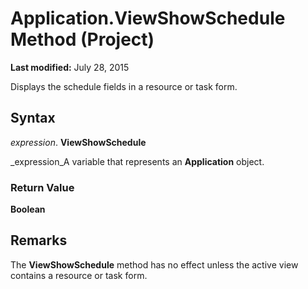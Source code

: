 
# Application.ViewShowSchedule Method (Project)

 **Last modified:** July 28, 2015

Displays the schedule fields in a resource or task form.

## Syntax

 _expression_. **ViewShowSchedule**

 _expression_A variable that represents an  **Application** object.


### Return Value

 **Boolean**


## Remarks

The  **ViewShowSchedule** method has no effect unless the active view contains a resource or task form.

